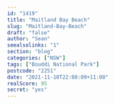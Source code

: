 ```yaml
---
id: "1419"
title: "Maitland Bay Beach"
slug: "Maitland-Bay-Beach"
draft: "false"
author: "Sean"
seealsolinks: "1"
section: "blog"
categories: ["NSW"]
tags: ["Bouddi National Park"]
postcode: "2251"
date: "2021-11-10T22:00:09+11:00"
realScore: 95
secret: "yes"
---
```

